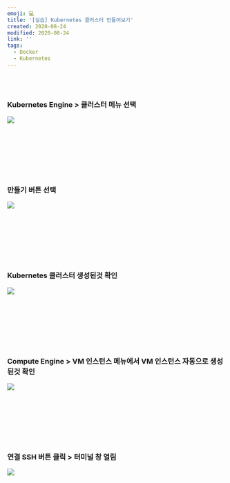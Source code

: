 ```yaml
---
emoji: 💻
title: '[실습] Kubernetes 클러스터 만들어보기'
created: 2020-08-24
modified: 2020-08-24
link: ''
tags:
  - Docker
  - Kubernetes
---
```

<br></br>




### **Kubernetes Engine > 클러스터 메뉴 선택**
![](/assets/kubernetes-create-1.png)
<br></br><br></br><br></br><br></br>





### **만들기 버튼 선택**
![](/assets/kubernetes-create-2.png)
<br></br><br></br><br></br><br></br>





### **Kubernetes 클러스터 생성된것 확인**
![](/assets/kubernetes-create-3.png)
<br></br><br></br><br></br><br></br>





### **Compute Engine > VM 인스턴스 메뉴에서 VM 인스턴스 자동으로 생성된것 확인**
![](/assets/kubernetes-create-4.png)
<br></br><br></br><br></br><br></br>





### **연결 SSH 버튼 클릭 > 터미널 창 열림**
![](/assets/kubernetes-create-5.png)
<br></br><br></br><br></br><br></br>
